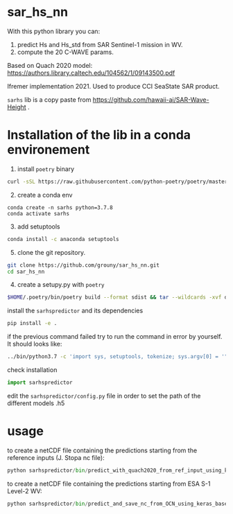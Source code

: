 # sar_hs_nn
With this python library you can:
 1) predict Hs and Hs_std from SAR Sentinel-1 mission in WV.
 2) compute the 20 C-WAVE params.
 
Based on Quach 2020 model: https://authors.library.caltech.edu/104562/1/09143500.pdf 

Ifremer implementation 2021.
Used to produce CCI SeaState SAR product.

`sarhs` lib is a copy paste from https://github.com/hawaii-ai/SAR-Wave-Height .

 # Installation of the lib in a conda environement
1) install `poetry` binary
 ```bash
curl -sSL https://raw.githubusercontent.com/python-poetry/poetry/master/get-poetry.py | python -
```
2) create a conda env
 ```
 conda create -n sarhs python=3.7.8
 conda activate sarhs
```
3) add setuptools
 ```bash
conda install -c anaconda setuptools
```
5) clone the git repository.
```bash
git clone https://github.com/grouny/sar_hs_nn.git
cd sar_hs_nn
```

4) create a setupy.py with `poetry`
```bash
$HOME/.poetry/bin/poetry build --format sdist && tar --wildcards -xvf dist/*.tar.gz -O '*/setup.py' > setup.py
```


install the `sarhspredictor` and its dependencies
```bash
pip install -e .
```
if the previous command failed try to run the command in error by yourself. It should looks like:
```bash
../bin/python3.7 -c 'import sys, setuptools, tokenize; sys.argv[0] = '"'"'../sar_hs_nn/setup.py'"'"'; __file__='"'"'../sar_hs_nn/setup.py'"'"';f=getattr(tokenize, '"'"'open'"'"', open)(__file__);code=f.read().replace('"'"'\r\n'"'"', '"'"'\n'"'"');f.close();exec(compile(code, __file__, '"'"'exec'"'"'))' develop --no-deps
```

check installation
```python
import sarhspredictor
```

edit the `sarhspredictor/config.py` file in order to set the path of the different models .h5

# usage
to create a netCDF file containing the predictions starting from the reference inputs (J. Stopa nc file):
```python
python sarhspredictor/bin/predict_with_quach2020_from_ref_input_using_keras.py --modelversion heteroskedastic_2017.h5
```
to create a netCDF file containing the predictions starting from ESA S-1 Level-2 WV: 
```python
python sarhspredictor/bin/predict_and_save_nc_from_OCN_using_keras_based_on_ref_listing_files.py --modelversion heteroskedastic_2017.h5
```
